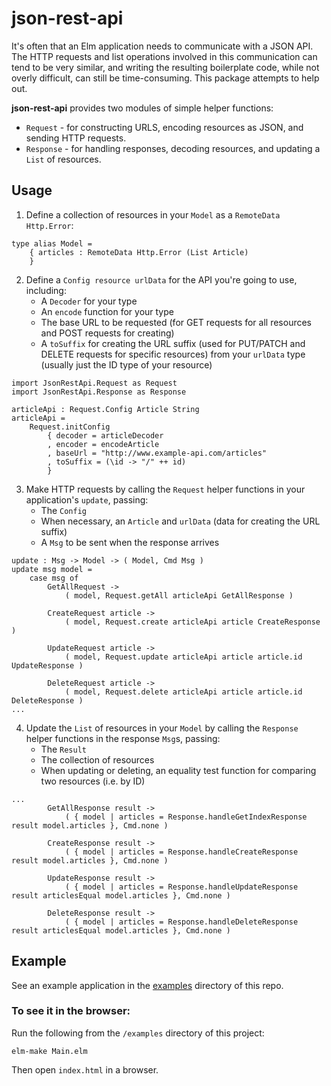 # json-rest-api
It's often that an Elm application needs to communicate with a JSON API. The HTTP requests and list operations involved in this communication can tend to be very similar, and writing the resulting boilerplate code, while not overly difficult, can still be time-consuming. This package attempts to help out.

**json-rest-api** provides two modules of simple helper functions:

- `Request` - for constructing URLS, encoding resources as JSON, and sending HTTP requests.
- `Response` - for handling responses, decoding resources, and updating a `List` of resources. 

## Usage
1. Define a collection of resources in your `Model` as a `RemoteData Http.Error`:
```
type alias Model =
    { articles : RemoteData Http.Error (List Article)
    }
``` 
2. Define a `Config resource urlData` for the API you're going to use, including:
    - A `Decoder` for your type
    - An `encode` function for your type
    - The base URL to be requested (for GET requests for all resources and POST requests for creating)
    - A `toSuffix` for creating the URL suffix (used for PUT/PATCH and DELETE requests for specific resources) from your `urlData` type (usually just the ID type of your resource)
```
import JsonRestApi.Request as Request
import JsonRestApi.Response as Response

articleApi : Request.Config Article String
articleApi =
    Request.initConfig
        { decoder = articleDecoder
        , encoder = encodeArticle
        , baseUrl = "http://www.example-api.com/articles"
        , toSuffix = (\id -> "/" ++ id)
        }
```
3. Make HTTP requests by calling the `Request` helper functions in your application's `update`, passing:
    - The `Config`
    - When necessary, an `Article` and `urlData` (data for creating the URL suffix)
    - A `Msg` to be sent when the response arrives
```
update : Msg -> Model -> ( Model, Cmd Msg )
update msg model =
    case msg of
        GetAllRequest ->
            ( model, Request.getAll articleApi GetAllResponse )

        CreateRequest article ->
            ( model, Request.create articleApi article CreateResponse )

        UpdateRequest article ->
            ( model, Request.update articleApi article article.id UpdateResponse )

        DeleteRequest article ->
            ( model, Request.delete articleApi article article.id DeleteResponse )
...
```
4. Update the `List` of resources in your `Model` by calling the `Response` helper functions in the response `Msg`s, passing:
    - The `Result`
    - The collection of resources
    - When updating or deleting, an equality test function for comparing two resources (i.e. by ID)
```
...
        GetAllResponse result ->
            ( { model | articles = Response.handleGetIndexResponse result model.articles }, Cmd.none )

        CreateResponse result ->
            ( { model | articles = Response.handleCreateResponse result model.articles }, Cmd.none )

        UpdateResponse result ->
            ( { model | articles = Response.handleUpdateResponse result articlesEqual model.articles }, Cmd.none )

        DeleteResponse result ->
            ( { model | articles = Response.handleDeleteResponse result articlesEqual model.articles }, Cmd.none )
```
## Example
See an example application in the [examples](https://github.com/duncanmalashock/json-rest-api/blob/master/examples/Main.elm) directory of this repo.

### To see it in the browser:
Run the following from the `/examples` directory of this project:
```
elm-make Main.elm
```
Then open `index.html` in a browser.
